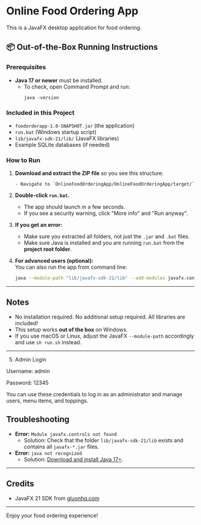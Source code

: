 # Online Food Ordering App

This is a JavaFX desktop application for food ordering.

## 📦 Out-of-the-Box Running Instructions

### Prerequisites
- **Java 17 or newer** must be installed.
  - To check, open Command Prompt and run:  
    ```
    java -version
    ```

### Included in this Project
- `foodorderapp-1.0-SNAPSHOT.jar` (the application)
- `run.bat` (Windows startup script)
- `lib/javafx-sdk-21/lib/` (JavaFX libraries)
- Example SQLite databases (if needed)

### How to Run

1. **Download and extract the ZIP file** so you see this structure:
    ```
    - Navigate to `OnlineFoodOrderingApp/OnlineFoodOrderingApp/target/`
    ```

2. **Double-click `run.bat`.**

    - The app should launch in a few seconds.
    - If you see a security warning, click "More info" and "Run anyway".

3. **If you get an error:**
    - Make sure you extracted all folders, not just the `.jar` and `.bat` files.
    - Make sure Java is installed and you are running `run.bat` from the **project root folder**.

4. **For advanced users (optional):**  
   You can also run the app from command line:
    ```sh
    java --module-path "lib/javafx-sdk-21/lib" --add-modules javafx.controls,javafx.fxml -jar foodorderapp-1.0-SNAPSHOT.jar
    ```

---

## Notes

- No installation required. No additional setup required. All libraries are included!
- This setup works **out of the box** on Windows.  
- If you use macOS or Linux, adjust the JavaFX `--module-path` accordingly and use `sh run.sh` instead.

---
5. Admin Login

Username: admin

Password: 12345

You can use these credentials to log in as an administrator and manage users, menu items, and toppings.

## Troubleshooting

- **Error:** `Module javafx.controls not found`
    - Solution: Check that the folder `lib/javafx-sdk-21/lib` exists and contains all `javafx-*.jar` files.
- **Error:** `java not recognized`
    - Solution: [Download and install Java 17+](https://adoptium.net/).

---

## Credits

- JavaFX 21 SDK from [gluonhq.com](https://gluonhq.com/products/javafx/)

---

Enjoy your food ordering experience!
